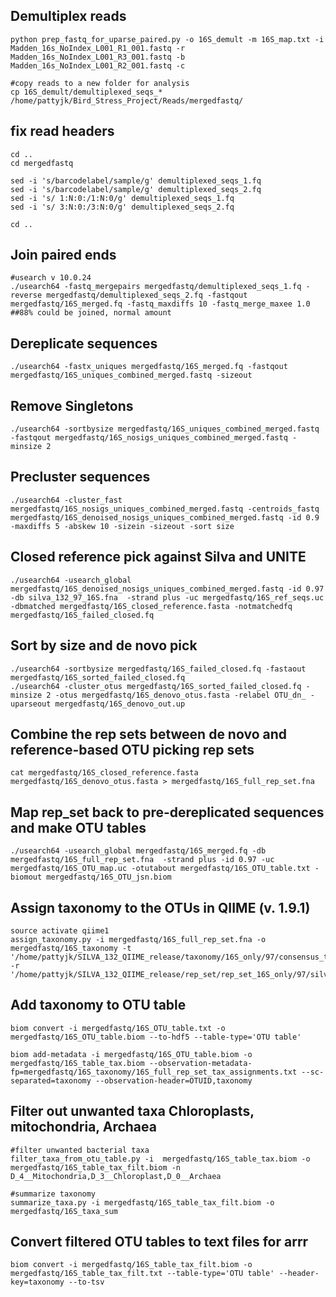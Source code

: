 ## Demultiplex reads
```
python prep_fastq_for_uparse_paired.py -o 16S_demult -m 16S_map.txt -i Madden_16s_NoIndex_L001_R1_001.fastq -r Madden_16s_NoIndex_L001_R3_001.fastq -b Madden_16s_NoIndex_L001_R2_001.fastq -c

#copy reads to a new folder for analysis
cp 16S_demult/demultiplexed_seqs_* /home/pattyjk/Bird_Stress_Project/Reads/mergedfastq/
```

## fix read headers
```
cd ..
cd mergedfastq

sed -i 's/barcodelabel/sample/g' demultiplexed_seqs_1.fq
sed -i 's/barcodelabel/sample/g' demultiplexed_seqs_2.fq
sed -i 's/ 1:N:0:/1:N:0/g' demultiplexed_seqs_1.fq
sed -i 's/ 3:N:0:/3:N:0/g' demultiplexed_seqs_2.fq

cd ..

```

## Join paired ends
```
#usearch v 10.0.24
./usearch64 -fastq_mergepairs mergedfastq/demultiplexed_seqs_1.fq -reverse mergedfastq/demultiplexed_seqs_2.fq -fastqout mergedfastq/16S_merged.fq -fastq_maxdiffs 10 -fastq_merge_maxee 1.0
##88% could be joined, normal amount
```

## Dereplicate sequences
```
./usearch64 -fastx_uniques mergedfastq/16S_merged.fq -fastqout mergedfastq/16S_uniques_combined_merged.fastq -sizeout
```

## Remove Singletons
```
./usearch64 -sortbysize mergedfastq/16S_uniques_combined_merged.fastq -fastqout mergedfastq/16S_nosigs_uniques_combined_merged.fastq -minsize 2
```

## Precluster sequences
```
./usearch64 -cluster_fast mergedfastq/16S_nosigs_uniques_combined_merged.fastq -centroids_fastq mergedfastq/16S_denoised_nosigs_uniques_combined_merged.fastq -id 0.9 -maxdiffs 5 -abskew 10 -sizein -sizeout -sort size
```

## Closed reference pick against Silva and UNITE
```
./usearch64 -usearch_global mergedfastq/16S_denoised_nosigs_uniques_combined_merged.fastq -id 0.97 -db silva_132_97_16S.fna  -strand plus -uc mergedfastq/16S_ref_seqs.uc -dbmatched mergedfastq/16S_closed_reference.fasta -notmatchedfq mergedfastq/16S_failed_closed.fq
```

## Sort by size and de novo pick
```
./usearch64 -sortbysize mergedfastq/16S_failed_closed.fq -fastaout mergedfastq/16S_sorted_failed_closed.fq
./usearch64 -cluster_otus mergedfastq/16S_sorted_failed_closed.fq -minsize 2 -otus mergedfastq/16S_denovo_otus.fasta -relabel OTU_dn_ -uparseout mergedfastq/16S_denovo_out.up
```

## Combine the rep sets between de novo and reference-based OTU picking rep sets

``` 
cat mergedfastq/16S_closed_reference.fasta mergedfastq/16S_denovo_otus.fasta > mergedfastq/16S_full_rep_set.fna
```

## Map rep_set back to pre-dereplicated sequences and make OTU tables
```
./usearch64 -usearch_global mergedfastq/16S_merged.fq -db mergedfastq/16S_full_rep_set.fna  -strand plus -id 0.97 -uc mergedfastq/16S_OTU_map.uc -otutabout mergedfastq/16S_OTU_table.txt -biomout mergedfastq/16S_OTU_jsn.biom
```

## Assign taxonomy to the OTUs in QIIME (v. 1.9.1)
```
source activate qiime1
assign_taxonomy.py -i mergedfastq/16S_full_rep_set.fna -o mergedfastq/16S_taxonomy -t '/home/pattyjk/SILVA_132_QIIME_release/taxonomy/16S_only/97/consensus_taxonomy_7_levels.txt' -r '/home/pattyjk/SILVA_132_QIIME_release/rep_set/rep_set_16S_only/97/silva_132_97_16S.fna'
```

## Add taxonomy to OTU table
```
biom convert -i mergedfastq/16S_OTU_table.txt -o mergedfastq/16S_OTU_table.biom --to-hdf5 --table-type='OTU table'

biom add-metadata -i mergedfastq/16S_OTU_table.biom -o mergedfastq/16S_table_tax.biom --observation-metadata-fp=mergedfastq/16S_taxonomy/16S_full_rep_set_tax_assignments.txt --sc-separated=taxonomy --observation-header=OTUID,taxonomy
```

## Filter out unwanted taxa Chloroplasts, mitochondria, Archaea
```
#filter unwanted bacterial taxa
filter_taxa_from_otu_table.py -i  mergedfastq/16S_table_tax.biom -o mergedfastq/16S_table_tax_filt.biom -n D_4__Mitochondria,D_3__Chloroplast,D_0__Archaea

#summarize taxonomy
summarize_taxa.py -i mergedfastq/16S_table_tax_filt.biom -o mergedfastq/16S_taxa_sum
```

## Convert filtered OTU tables to text files for arrr
```
biom convert -i mergedfastq/16S_table_tax_filt.biom -o mergedfastq/16S_table_tax_filt.txt --table-type='OTU table' --header-key=taxonomy --to-tsv
```


